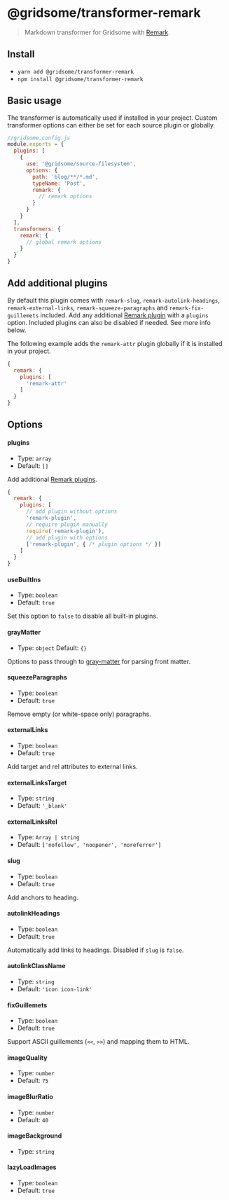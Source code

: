 # @gridsome/transformer-remark

> Markdown transformer for Gridsome with [Remark](https://remark.js.org/).

## Install

- `yarn add @gridsome/transformer-remark`
- `npm install @gridsome/transformer-remark`

## Basic usage

The transformer is automatically used if installed in your project. Custom transformer options can either be set for each source plugin or globally.

```js
//gridsome.config.js
module.exports = {
  plugins: [
    {
      use: '@gridsome/source-filesystem',
      options: {
        path: 'blog/**/*.md',
        typeName: 'Post',
        remark: {
          // remark options
        }
      }
    }
  ],
  transformers: {
    remark: {
      // global remark options
    }
  }
}
```

## Add additional plugins

By default this plugin comes with `remark-slug`, `remark-autolink-headings`, `remark-external-links`, `remark-squeeze-paragraphs` and `remark-fix-guillemets` included. Add any additional [Remark plugin](https://github.com/remarkjs/remark/blob/master/doc/plugins.md#list-of-plugins) with a `plugins` option. Included plugins can also be disabled if needed. See more info below.

The following example adds the `remark-attr` plugin globally if it is installed in your project.

```js
{
  remark: {
    plugins: [
      'remark-attr'
    ]
  }
}
```

## Options

#### plugins

- Type: `array`
- Default: `[]`

Add additional [Remark plugins](https://github.com/remarkjs/remark/blob/master/doc/plugins.md#list-of-plugins).

```js
{
  remark: {
    plugins: [
      // add plugin without options
      'remark-plugin',
      // require plugin manually
      require('remark-plugin'),
      // add plugin with options
      ['remark-plugin', { /* plugin options */ }]
    ]
  }
}
```

#### useBuiltIns

- Type: `boolean`
- Default: `true`

Set this option to `false` to disable all built-in plugins.

#### grayMatter

- Type: `object` Default: `{}`

Options to pass through to [gray-matter][] for parsing front matter.

[gray-matter]: https://github.com/jonschlinkert/gray-matter#options

#### squeezeParagraphs

- Type: `boolean`
- Default: `true`

Remove empty (or white-space only) paragraphs.

#### externalLinks

- Type: `boolean`
- Default: `true`

Add target and rel attributes to external links.

#### externalLinksTarget

- Type: `string`
- Default: `'_blank'`

#### externalLinksRel

- Type: `Array | string`
- Default: `['nofollow', 'noopener', 'noreferrer']`

#### slug

- Type: `boolean`
- Default: `true`

Add anchors to heading.

#### autolinkHeadings

- Type: `boolean`
- Default: `true`

Automatically add links to headings. Disabled if `slug` is `false`.

#### autolinkClassName

- Type: `string`
- Default: `'icon icon-link'`

#### fixGuillemets

- Type: `boolean`
- Default: `true`

Support ASCII guillements (`<<`, `>>`) and mapping them to HTML.

#### imageQuality

- Type: `number`
- Default: `75`

#### imageBlurRatio

- Type: `number`
- Default: `40`

#### imageBackground

- Type: `string`

#### lazyLoadImages

- Type: `boolean`
- Default: `true`
